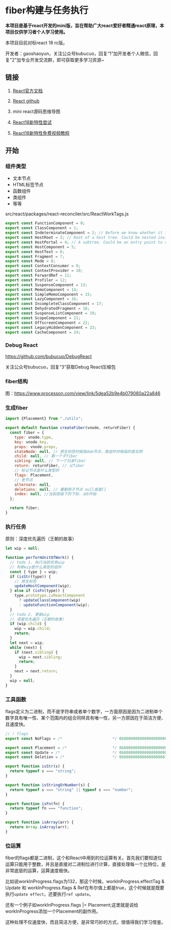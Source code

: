 # fiber构建与任务执行

**本项目是基于react开发的mini版，旨在帮助广大react爱好者精通react原理，本项目仅供学习者个人学习使用。**

本项目目前对标react 18 rc版。

开发者：gaoshaoyun，关注公众号bubucuo，回复“1”加开发者个人微信，回复"2"加专业开发交流群，即可获取更多学习资源~



## 链接

1. [React官方文档](https://react.docschina.org/)

2. [React github](https://github.com/facebook/react/)

3. mini react源码思维导图

4. [React18新特性尝试](https://github.com/bubucuo/react18-ice)

5. [React18新特性免费视频教程](https://www.bilibili.com/video/BV1rK4y137D3/)

   

## 开始

### 组件类型

- 文本节点
- HTML标签节点
- 函数组件
- 类组件
- 等等

src/react/packages/react-reconciler/src/ReactWorkTags.js

```js
export const FunctionComponent = 0;
export const ClassComponent = 1;
export const IndeterminateComponent = 2; // Before we know whether it is function or class
export const HostRoot = 3; // Root of a host tree. Could be nested inside another node.
export const HostPortal = 4; // A subtree. Could be an entry point to a different renderer.
export const HostComponent = 5;
export const HostText = 6;
export const Fragment = 7;
export const Mode = 8;
export const ContextConsumer = 9;
export const ContextProvider = 10;
export const ForwardRef = 11;
export const Profiler = 12;
export const SuspenseComponent = 13;
export const MemoComponent = 14;
export const SimpleMemoComponent = 15;
export const LazyComponent = 16;
export const IncompleteClassComponent = 17;
export const DehydratedFragment = 18;
export const SuspenseListComponent = 19;
export const ScopeComponent = 21;
export const OffscreenComponent = 22;
export const LegacyHiddenComponent = 23;
export const CacheComponent = 24;
```



### Debug React

https://github.com/bubucuo/DebugReact

关注公众号bubucuo，回复“3”获取Debug React压缩包



### fiber结构

图：https://www.processon.com/view/link/5dea52b9e4b079080a22a846



### 生成fiber

```js
import {Placement} from "./utils";

export default function createFiber(vnode, returnFiber) {
  const fiber = {
    type: vnode.type,
    key: vnode.key,
    props: vnode.props,
    stateNode: null, // 原生标签时候指dom节点，类组件时候指的是实例
    child: null, // 第一个子fiber
    sibling: null, // 下一个兄弟fiber
    return: returnFiber, // 父fiber
    // 标记节点是什么类型的
    flags: Placement,
    // 老节点
    alternate: null,
    deletions: null, // 要删除子节点 null或者[]
    index: null, //当前层级下的下标，从0开始
  };

  return fiber;
}
```



### 执行任务

原则：深度优先遍历（王朝的故事）

```js
let wip = null;

function performUnitOfWork() {
  // todo 1. 执行当前任务wip
  // 判断wip是什么类型的组件
  const { type } = wip;
  if (isStr(type)) {
    // 原生标签
    updateHostComponent(wip);
  } else if (isFn(type)) {
    type.prototype.isReactComponent
      ? updateClassComponent(wip)
      : updateFunctionComponent(wip);
  }
  // todo 2. 更新wip
  // 深度优先遍历（王朝的故事）
  if (wip.child) {
    wip = wip.child;
    return;
  }
  let next = wip;
  while (next) {
    if (next.sibling) {
      wip = next.sibling;
      return;
    }
    next = next.return;
  }
  wip = null;
}

```



### 工具函数

flags定义为二进制，而不是字符串或者单个数字，一方面原因是因为二进制单个数字具有唯一性、某个范围内的组合同样具有唯一性，另一方原因在于简洁方便、且速度快。

```js
// ! flags
export const NoFlags = /*                      */ 0b00000000000000000000;

export const Placement = /*                    */ 0b0000000000000000000010; // 2
export const Update = /*                       */ 0b0000000000000000000100; // 4
export const Deletion = /*                     */ 0b0000000000000000001000; // 8

export function isStr(s) {
  return typeof s === "string";
}

export function isStringOrNumber(s) {
  return typeof s === "string" || typeof s === "number";
}

export function isFn(fn) {
  return typeof fn === "function";
}

export function isArray(arr) {
  return Array.isArray(arr);
}
```



### 位运算

fiber的flags都是二进制，这个和React中用到的位运算有关。首先我们要知道位运算只能用于整数，并且是直接对二进制位进行计算，直接处理每一个比特位，是非常底层的运算，运算速度极快。

 比如说workInProgress.flags为132，那这个时候，workInProgress.effectTag & Update 和 workInProgress.flags & Ref在布尔值上都是true，这个时候就是既要执行`update effect`，还要执行`ref update`。

 还有一个例子如workInProgress.flags |= Placement;这里就是说给workInProgress添加一个Placement的副作用。

 这种处理不仅速度快，而且简洁方便，是非常巧妙的方式，很值得我们学习借鉴。
